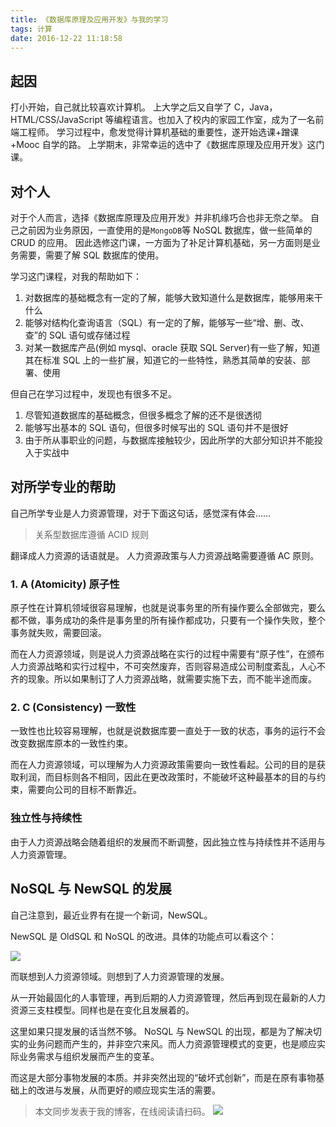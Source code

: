 ```yaml
---
title: 《数据库原理及应用开发》与我的学习
tags: 计算
date: 2016-12-22 11:18:58
---
```


## 起因

打小开始，自己就比较喜欢计算机。
上大学之后又自学了 C，Java，HTML/CSS/JavaScript 等编程语言。也加入了校内的家园工作室，成为了一名前端工程师。
学习过程中，愈发觉得计算机基础的重要性，遂开始选课+蹭课+Mooc 自学的路。
上学期末，非常幸运的选中了《数据库原理及应用开发》这门课。

<!-- more -->

## 对个人

对于个人而言，选择《数据库原理及应用开发》并非机缘巧合也非无奈之举。
自己之前因为业务原因，一直使用的是`MongoDB`等 NoSQL 数据库，做一些简单的 CRUD 的应用。
因此选修这门课，一方面为了补足计算机基础，另一方面则是业务需要，需要了解 SQL 数据库的使用。

学习这门课程，对我的帮助如下：

1. 对数据库的基础概念有一定的了解，能够大致知道什么是数据库，能够用来干什么
2. 能够对结构化查询语言（SQL）有一定的了解，能够写一些“增、删、改、查”的 SQL 语句或存储过程
3. 对某一数据库产品(例如 mysql、oracle 获取 SQL Server)有一些了解，知道其在标准 SQL 上的一些扩展，知道它的一些特性，熟悉其简单的安装、部署、使用

但自己在学习过程中，发现也有很多不足。

1. 尽管知道数据库的基础概念，但很多概念了解的还不是很透彻
2. 能够写出基本的 SQL 语句，但很多时候写出的 SQL 语句并不是很好
3. 由于所从事职业的问题，与数据库接触较少，因此所学的大部分知识并不能投入于实战中

## 对所学专业的帮助

自己所学专业是人力资源管理，对于下面这句话，感觉深有体会……

> 关系型数据库遵循 ACID 规则

翻译成人力资源的话语就是。
人力资源政策与人力资源战略需要遵循 AC 原则。

### 1. A (Atomicity) 原子性

原子性在计算机领域很容易理解，也就是说事务里的所有操作要么全部做完，要么都不做，事务成功的条件是事务里的所有操作都成功，只要有一个操作失败，整个事务就失败，需要回滚。

而在人力资源领域，则是说人力资源战略在实行的过程中需要有“原子性”，在颁布人力资源战略和实行过程中，不可突然废弃，否则容易造成公司制度紊乱，人心不齐的现象。所以如果制订了人力资源战略，就需要实施下去，而不能半途而废。

### 2. C (Consistency) 一致性

一致性也比较容易理解，也就是说数据库要一直处于一致的状态，事务的运行不会改变数据库原本的一致性约束。

而在人力资源领域，可以理解为人力资源政策需要向一致性看起。公司的目的是获取利润，而目标则各不相同，因此在更改政策时，不能破坏这种最基本的目的与约束，需要向公司的目标不断靠近。

### 独立性与持续性

由于人力资源战略会随着组织的发展而不断调整，因此独立性与持续性并不适用与人力资源管理。

## NoSQL 与 NewSQL 的发展

自己注意到，最近业界有在提一个新词，NewSQL。

NewSQL 是 OldSQL 和 NoSQL 的改进。具体的功能点可以看这个：

![](https://cdn.lxxyx.cn/2018-03-26-85424.jpg)

而联想到人力资源领域。则想到了人力资源管理的发展。

从一开始最固化的人事管理，再到后期的人力资源管理，然后再到现在最新的人力资源三支柱模型。同样也是在变化且发展着的。

这里如果只提发展的话当然不够。
NoSQL 与 NewSQL 的出现，都是为了解决切实的业务问题而产生的，并非空穴来风。而人力资源管理模式的变更，也是顺应实际业务需求与组织发展而产生的变革。

而这是大部分事物发展的本质。并非突然出现的“破坏式创新”，而是在原有事物基础上的改进与发展，从而更好的顺应现实生活的需要。

> 本文同步发表于我的博客，在线阅读请扫码。
> ![](https://cdn.lxxyx.cn/2018-03-26-085425.jpg)
